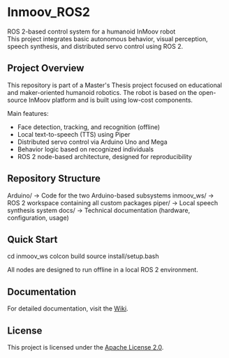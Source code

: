 # Inmoov_ROS2

ROS 2-based control system for a humanoid InMoov robot  
This project integrates basic autonomous behavior, visual perception, speech synthesis, and distributed servo control using ROS 2.

## Project Overview

This repository is part of a Master's Thesis project focused on educational and maker-oriented humanoid robotics. The robot is based on the open-source InMoov platform and is built using low-cost components.

Main features:

- Face detection, tracking, and recognition (offline)
- Local text-to-speech (TTS) using Piper
- Distributed servo control via Arduino Uno and Mega
- Behavior logic based on recognized individuals
- ROS 2 node-based architecture, designed for reproducibility

## Repository Structure

Arduino/        -> Code for the two Arduino-based subsystems
inmoov_ws/      -> ROS 2 workspace containing all custom packages
piper/          -> Local speech synthesis system
docs/           -> Technical documentation (hardware, configuration, usage)

## Quick Start

cd inmoov_ws
colcon build
source install/setup.bash

All nodes are designed to run offline in a local ROS 2 environment.

## Documentation

For detailed documentation, visit the [Wiki](https://github.com/aalonsopuig/Inmoov_ROS2/wiki).

## License

This project is licensed under the [Apache License 2.0](LICENSE).
